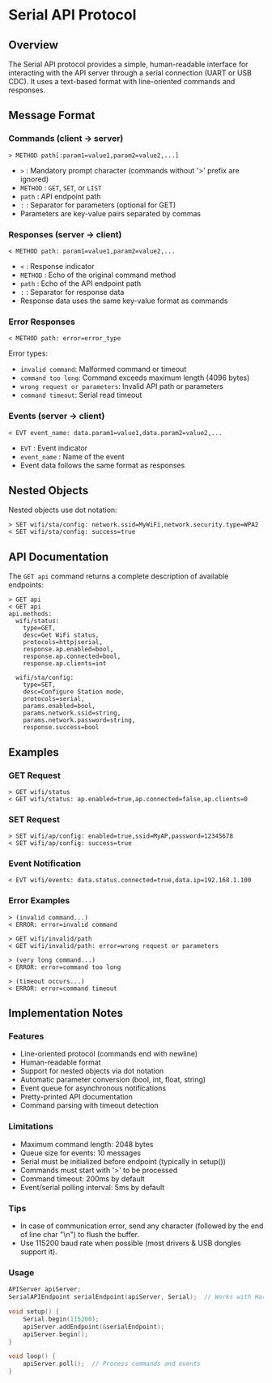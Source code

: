 # Serial API Protocol

## Overview
The Serial API protocol provides a simple, human-readable interface for interacting with the API server through a serial connection (UART or USB CDC). It uses a text-based format with line-oriented commands and responses.

## Message Format

### Commands (client → server)
```
> METHOD path[:param1=value1,param2=value2,...]
```
- `>` : Mandatory prompt character (commands without '>' prefix are ignored)
- `METHOD` : `GET`, `SET`, or `LIST`
- `path` : API endpoint path
- `:` : Separator for parameters (optional for GET)
- Parameters are key-value pairs separated by commas

### Responses (server → client)
```
< METHOD path: param1=value1,param2=value2,...
```
- `<` : Response indicator
- `METHOD` : Echo of the original command method
- `path` : Echo of the API endpoint path
- `:` : Separator for response data
- Response data uses the same key-value format as commands

### Error Responses
```
< METHOD path: error=error_type
```
Error types:
- `invalid command`: Malformed command or timeout
- `command too long`: Command exceeds maximum length (4096 bytes)
- `wrong request or parameters`: Invalid API path or parameters
- `command timeout`: Serial read timeout

### Events (server → client)
```
< EVT event_name: data.param1=value1,data.param2=value2,...
```
- `EVT` : Event indicator
- `event_name` : Name of the event
- Event data follows the same format as responses

## Nested Objects
Nested objects use dot notation:
```
> SET wifi/sta/config: network.ssid=MyWiFi,network.security.type=WPA2
< SET wifi/sta/config: success=true
```

## API Documentation
The `GET api` command returns a complete description of available endpoints:
```
> GET api
< GET api
api.methods:
  wifi/status:
    type=GET,
    desc=Get WiFi status,
    protocols=http|serial,
    response.ap.enabled=bool,
    response.ap.connected=bool,
    response.ap.clients=int
    
  wifi/sta/config:
    type=SET,
    desc=Configure Station mode,
    protocols=serial,
    params.enabled=bool,
    params.network.ssid=string,
    params.network.password=string,
    response.success=bool
```

## Examples

### GET Request
```
> GET wifi/status
< GET wifi/status: ap.enabled=true,ap.connected=false,ap.clients=0
```

### SET Request
```
> SET wifi/ap/config: enabled=true,ssid=MyAP,password=12345678
< SET wifi/ap/config: success=true
```

### Event Notification
```
< EVT wifi/events: data.status.connected=true,data.ip=192.168.1.100
```

### Error Examples
```
> (invalid command...)
< ERROR: error=invalid command

> GET wifi/invalid/path
< GET wifi/invalid/path: error=wrong request or parameters

> (very long command...)
< ERROR: error=command too long

> (timeout occurs...)
< ERROR: error=command timeout
```

## Implementation Notes

### Features
- Line-oriented protocol (commands end with newline)
- Human-readable format
- Support for nested objects via dot notation
- Automatic parameter conversion (bool, int, float, string)
- Event queue for asynchronous notifications
- Pretty-printed API documentation
- Command parsing with timeout detection

### Limitations
- Maximum command length: 2048 bytes
- Queue size for events: 10 messages
- Serial must be initialized before endpoint (typically in setup())
- Commands must start with '>' to be processed
- Command timeout: 200ms by default
- Event/serial polling interval: 5ms by default

### Tips
- In case of communication error, send any character (followed by the end of line char "\n") to flush the buffer.
- Use 115200 baud rate when possible (most drivers & USB dongles support it).

### Usage
```cpp
APIServer apiServer;
SerialAPIEndpoint serialEndpoint(apiServer, Serial);  // Works with HardwareSerial or USB CDC

void setup() {
    Serial.begin(115200);
    apiServer.addEndpoint(&serialEndpoint);
    apiServer.begin();
}

void loop() {
    apiServer.poll();  // Process commands and events
}
```